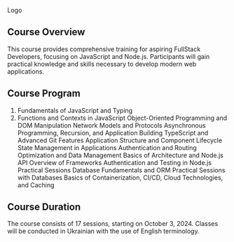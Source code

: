 Logo
## Course Overview
This course provides comprehensive training for aspiring FullStack Developers, focusing on JavaScript and Node.js. Participants will gain practical knowledge and skills necessary to develop modern web applications.
## Course Program
1. Fundamentals of JavaScript and Typing
2. Functions and Contexts in JavaScript
Object-Oriented Programming and DOM Manipulation
Network Models and Protocols
Asynchronous Programming, Recursion, and Application Building
TypeScript and Advanced Git Features
Application Structure and Component Lifecycle
State Management in Applications
Authentication and Routing
Optimization and Data Management
Basics of Architecture and Node.js API
Overview of Frameworks
Authentication and Testing in Node.js
Practical Sessions
Database Fundamentals and ORM
Practical Sessions with Databases
Basics of Containerization, CI/CD, Cloud Technologies, and Caching
## Course Duration
The course consists of 17 sessions, starting on October 3, 2024. Classes will be conducted in Ukrainian with the use of English terminology.
